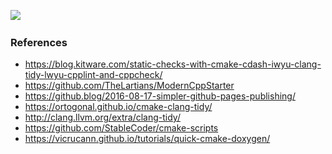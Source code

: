 ![](https://github.com/rcywongaa/test_cicd/workflows/CI/badge.svg)
[![<rcywongaa>](https://circleci.com/gh/rcywongaa/test_cicd.svg?style=svg)](<https://app.circleci.com/pipelines/github/rcywongaa/test_cicd?branch=master>)

### References
- <https://blog.kitware.com/static-checks-with-cmake-cdash-iwyu-clang-tidy-lwyu-cpplint-and-cppcheck/>
- <https://github.com/TheLartians/ModernCppStarter>
- <https://github.blog/2016-08-17-simpler-github-pages-publishing/>
- <https://ortogonal.github.io/cmake-clang-tidy/>
- <http://clang.llvm.org/extra/clang-tidy/>
- <https://github.com/StableCoder/cmake-scripts>
- <https://vicrucann.github.io/tutorials/quick-cmake-doxygen/>
